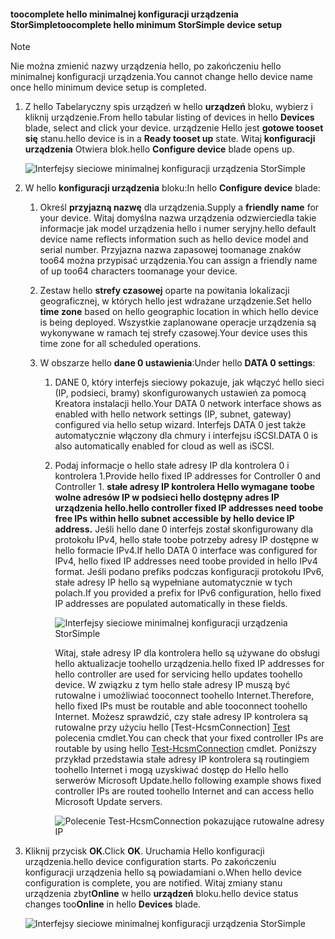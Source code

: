<!--author=alkohli last changed: 01/12/17-->

#### <a name="toocomplete-hello-minimum-storsimple-device-setup"></a><span data-ttu-id="9e58f-101">toocomplete hello minimalnej konfiguracji urządzenia StorSimple</span><span class="sxs-lookup"><span data-stu-id="9e58f-101">toocomplete hello minimum StorSimple device setup</span></span>

   > [!NOTE]
   > <span data-ttu-id="9e58f-102">Nie można zmienić nazwy urządzenia hello, po zakończeniu hello minimalnej konfiguracji urządzenia.</span><span class="sxs-lookup"><span data-stu-id="9e58f-102">You cannot change hello device name once hello minimum device setup is completed.</span></span>
   
1. <span data-ttu-id="9e58f-103">Z hello Tabelaryczny spis urządzeń w hello **urządzeń** bloku, wybierz i kliknij urządzenie.</span><span class="sxs-lookup"><span data-stu-id="9e58f-103">From hello tabular listing of devices in hello **Devices** blade, select and click your device.</span></span> <span data-ttu-id="9e58f-104">urządzenie Hello jest **gotowe tooset się** stanu.</span><span class="sxs-lookup"><span data-stu-id="9e58f-104">hello device is in a **Ready tooset up** state.</span></span> <span data-ttu-id="9e58f-105">Witaj **konfiguracji urządzenia** Otwiera blok.</span><span class="sxs-lookup"><span data-stu-id="9e58f-105">hello **Configure device** blade opens up.</span></span>

     ![Interfejsy sieciowe minimalnej konfiguracji urządzenia StorSimple](./media/storsimple-8000-complete-minimum-device-setup-u2/step4minconfig1.png)

2. <span data-ttu-id="9e58f-107">W hello **konfiguracji urządzenia** bloku:</span><span class="sxs-lookup"><span data-stu-id="9e58f-107">In hello **Configure device** blade:</span></span>
   
   1. <span data-ttu-id="9e58f-108">Określ **przyjazną nazwę** dla urządzenia.</span><span class="sxs-lookup"><span data-stu-id="9e58f-108">Supply a **friendly name** for your device.</span></span> <span data-ttu-id="9e58f-109">Witaj domyślna nazwa urządzenia odzwierciedla takie informacje jak model urządzenia hello i numer seryjny.</span><span class="sxs-lookup"><span data-stu-id="9e58f-109">hello default device name reflects information such as hello device model and serial number.</span></span> <span data-ttu-id="9e58f-110">Przyjazna nazwa zapasowej toomanage znaków too64 można przypisać urządzenia.</span><span class="sxs-lookup"><span data-stu-id="9e58f-110">You can assign a friendly name of up too64 characters toomanage your device.</span></span>
   2. <span data-ttu-id="9e58f-111">Zestaw hello **strefy czasowej** oparte na powitania lokalizacji geograficznej, w których hello jest wdrażane urządzenie.</span><span class="sxs-lookup"><span data-stu-id="9e58f-111">Set hello **time zone** based on hello geographic location in which hello device is being deployed.</span></span> <span data-ttu-id="9e58f-112">Wszystkie zaplanowane operacje urządzenia są wykonywane w ramach tej strefy czasowej.</span><span class="sxs-lookup"><span data-stu-id="9e58f-112">Your device uses this time zone for all scheduled operations.</span></span>
   3. <span data-ttu-id="9e58f-113">W obszarze hello **dane 0 ustawienia**:</span><span class="sxs-lookup"><span data-stu-id="9e58f-113">Under hello **DATA 0 settings**:</span></span>

       1. <span data-ttu-id="9e58f-114">DANE 0, który interfejs sieciowy pokazuje, jak włączyć hello sieci (IP, podsieci, bramy) skonfigurowanych ustawień za pomocą Kreatora instalacji hello.</span><span class="sxs-lookup"><span data-stu-id="9e58f-114">Your DATA 0 network interface shows as enabled with hello network settings (IP, subnet, gateway) configured via hello setup wizard.</span></span> <span data-ttu-id="9e58f-115">Interfejs DATA 0 jest także automatycznie włączony dla chmury i interfejsu iSCSI.</span><span class="sxs-lookup"><span data-stu-id="9e58f-115">DATA 0 is also automatically enabled for cloud as well as iSCSI.</span></span>

       2. <span data-ttu-id="9e58f-116">Podaj informacje o hello stałe adresy IP dla kontrolera 0 i kontrolera 1.</span><span class="sxs-lookup"><span data-stu-id="9e58f-116">Provide hello fixed IP addresses for Controller 0 and Controller 1.</span></span> <span data-ttu-id="9e58f-117">**stałe adresy IP kontrolera Hello wymagane toobe wolne adresów IP w podsieci hello dostępny adres IP urządzenia hello.**</span><span class="sxs-lookup"><span data-stu-id="9e58f-117">**hello controller fixed IP addresses need toobe free IPs within hello subnet accessible by hello device IP address.**</span></span> <span data-ttu-id="9e58f-118">Jeśli hello dane 0 interfejs został skonfigurowany dla protokołu IPv4, hello stałe toobe potrzeby adresy IP dostępne w hello formacie IPv4.</span><span class="sxs-lookup"><span data-stu-id="9e58f-118">If hello DATA 0 interface was configured for IPv4, hello fixed IP addresses need toobe provided in hello IPv4 format.</span></span> <span data-ttu-id="9e58f-119">Jeśli podano prefiks podczas konfiguracji protokołu IPv6, stałe adresy IP hello są wypełniane automatycznie w tych polach.</span><span class="sxs-lookup"><span data-stu-id="9e58f-119">If you provided a prefix for IPv6 configuration, hello fixed IP addresses are populated automatically in these fields.</span></span>

            ![Interfejsy sieciowe minimalnej konfiguracji urządzenia StorSimple](./media/storsimple-8000-complete-minimum-device-setup-u2/step4minconfig2.png)

            <span data-ttu-id="9e58f-121">Witaj, stałe adresy IP dla kontrolera hello są używane do obsługi hello aktualizacje toohello urządzenia.</span><span class="sxs-lookup"><span data-stu-id="9e58f-121">hello fixed IP addresses for hello controller are used for servicing hello updates toohello device.</span></span> <span data-ttu-id="9e58f-122">W związku z tym hello stałe adresy IP muszą być rutowalne i umożliwiać tooconnect toohello Internet.</span><span class="sxs-lookup"><span data-stu-id="9e58f-122">Therefore, hello fixed IPs must be routable and able tooconnect toohello Internet.</span></span> <span data-ttu-id="9e58f-123">Możesz sprawdzić, czy stałe adresy IP kontrolera są rutowalne przy użyciu hello [Test-HcsmConnection] [ Test] polecenia cmdlet.</span><span class="sxs-lookup"><span data-stu-id="9e58f-123">You can check that your fixed controller IPs are routable by using hello [Test-HcsmConnection][Test] cmdlet.</span></span> <span data-ttu-id="9e58f-124">Poniższy przykład przedstawia stałe adresy IP kontrolera są routingiem toohello Internet i mogą uzyskiwać dostęp do Hello hello serwerów Microsoft Update.</span><span class="sxs-lookup"><span data-stu-id="9e58f-124">hello following example shows fixed controller IPs are routed toohello Internet and can access hello Microsoft Update servers.</span></span>

            ![Polecenie Test-HcsmConnection pokazujące rutowalne adresy IP](./media/storsimple-8000-complete-minimum-device-setup-u2/step4minconfig3.png)

1. <span data-ttu-id="9e58f-126">Kliknij przycisk **OK**.</span><span class="sxs-lookup"><span data-stu-id="9e58f-126">Click **OK**.</span></span> <span data-ttu-id="9e58f-127">Uruchamia Hello konfiguracji urządzenia.</span><span class="sxs-lookup"><span data-stu-id="9e58f-127">hello device configuration starts.</span></span> <span data-ttu-id="9e58f-128">Po zakończeniu konfiguracji urządzenia hello są powiadamiani o.</span><span class="sxs-lookup"><span data-stu-id="9e58f-128">When hello device configuration is complete, you are notified.</span></span> <span data-ttu-id="9e58f-129">Witaj zmiany stanu urządzenia zbyt**Online** w hello **urządzeń** bloku.</span><span class="sxs-lookup"><span data-stu-id="9e58f-129">hello device status changes too**Online** in hello **Devices** blade.</span></span>

    ![Interfejsy sieciowe minimalnej konfiguracji urządzenia StorSimple](./media/storsimple-8000-complete-minimum-device-setup-u2/step4minconfig4.png)

<!--Link reference-->
[Test]: https://technet.microsoft.com/library/dn715782(v=wps.630).aspx

